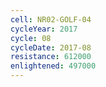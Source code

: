 ```yaml
---
cell: NR02-GOLF-04
cycleYear: 2017
cycle: 08
cycleDate: 2017-08
resistance: 612000
enlightened: 497000 
---
```

      